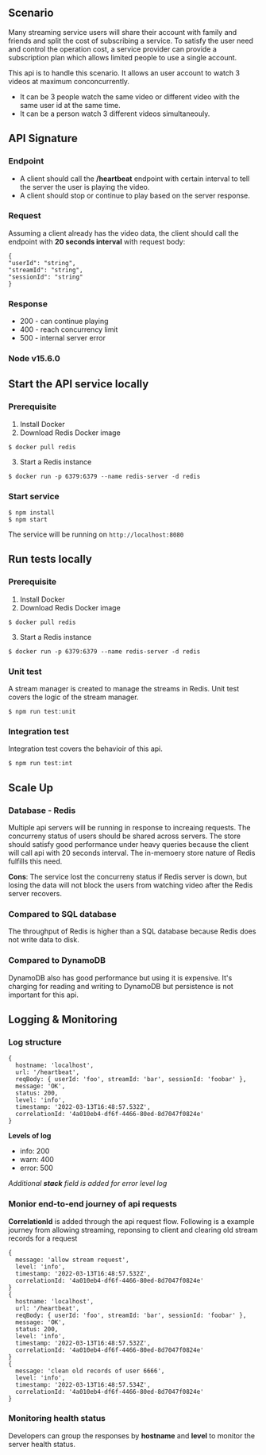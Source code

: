 ## Scenario

Many streaming service users will share their account with family and friends 
and split the cost of subscribing a service. To satisfy the user need and control the operation cost, a service provider can provide a subscription plan which allows limited people to use a single account.

This api is to handle this scenario. It allows an user account to watch 3 videos at maximum conconcurrently. 
- It can be 3 people watch the same video or different video with the same user id at the same time.
- It can be a person watch 3 different videos simultaneouly.


## API Signature
### Endpoint

- A client should call the **/heartbeat** endpoint with certain interval to tell the server the user is playing the video. 
- A client should stop or continue to play based on the server response.

### Request
Assuming a client already has the video data, the client should call the endpoint with **20 seconds interval** with request body:
```
{
"userId": "string",
"streamId": "string",
"sessionId": "string"
}
```

### Response
- 200 - can continue playing
- 400 - reach concurrency limit
- 500 - internal server error

### Node v15.6.0

## Start the API service locally

### Prerequisite
 1. Install Docker
 2. Download Redis Docker image
```
$ docker pull redis
```
 3. Start a Redis instance
```
$ docker run -p 6379:6379 --name redis-server -d redis  
```

### Start service
```
$ npm install
$ npm start
```
The service will be running on ```http://localhost:8080```

## Run tests locally

### Prerequisite
1. Install Docker
2. Download Redis Docker image
```
$ docker pull redis
```
3. Start a Redis instance
```
$ docker run -p 6379:6379 --name redis-server -d redis 
```

### Unit test

A stream manager is created to manage the streams in Redis. Unit test covers the logic of the stream manager.
```
$ npm run test:unit
```

### Integration test

Integration test covers the behavioir of this api.
```
$ npm run test:int
```

## Scale Up

### Database - Redis

Multiple api servers will be running in response to increaing requests. 
The concurreny status of users should be shared across servers. 
The store should satisfy good performance under heavy queries 
because the client will call api with 20 seconds interval.
The in-memoery store nature of Redis fulfills this need.

**Cons**: The service lost the concurreny status if Redis server is down, 
but losing the data will not block the users from watching video after the Redis server recovers.

### Compared to SQL database
The throughput of Redis is higher than a SQL database because Redis does not write data to disk.

### Compared to DynamoDB
DynamoDB also has good performance but using it is expensive. It's charging for reading and writing to DynamoDB but persistence is not important for this api.

## Logging & Monitoring

### Log structure

```
{
  hostname: 'localhost',
  url: '/heartbeat',
  reqBody: { userId: 'foo', streamId: 'bar', sessionId: 'foobar' },
  message: 'OK',
  status: 200,
  level: 'info',
  timestamp: '2022-03-13T16:48:57.532Z',
  correlationId: '4a010eb4-df6f-4466-80ed-8d7047f0824e'
}
```

**Levels of log**
- info: 200
- warn: 400
- error: 500

*Additional **stack** field is added for error level log*

### Monior end-to-end journey of api requests

**CorrelationId** is added through the api request flow. 
Following is a example journey from allowing streaming, reponsing to client and clearing old stream records for a request

```
{
  message: 'allow stream request',
  level: 'info',
  timestamp: '2022-03-13T16:48:57.532Z',
  correlationId: '4a010eb4-df6f-4466-80ed-8d7047f0824e'
}
{
  hostname: 'localhost',
  url: '/heartbeat',
  reqBody: { userId: 'foo', streamId: 'bar', sessionId: 'foobar' },
  message: 'OK',
  status: 200,
  level: 'info',
  timestamp: '2022-03-13T16:48:57.532Z',
  correlationId: '4a010eb4-df6f-4466-80ed-8d7047f0824e'
}
{
  message: 'clean old records of user 6666',
  level: 'info',
  timestamp: '2022-03-13T16:48:57.534Z',
  correlationId: '4a010eb4-df6f-4466-80ed-8d7047f0824e'
}
```

### Monitoring health status
Developers can group the responses by **hostname** and **level** to monitor the server health status.


